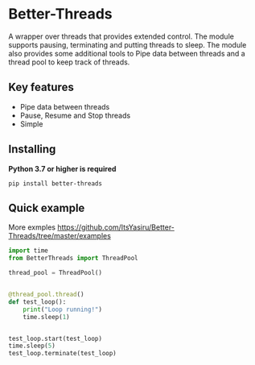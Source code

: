 # Better-Threads

A wrapper over threads that provides extended control. The module supports pausing, terminating and putting threads to sleep. The module also provides some additional tools to Pipe data between threads and a thread pool to keep track of threads.

## Key features
- Pipe data between threads
- Pause, Resume and Stop threads
- Simple
## Installing
**Python 3.7 or higher is required**
```
pip install better-threads
```
## Quick example
More exmples https://github.com/ItsYasiru/Better-Threads/tree/master/examples
```py
import time
from BetterThreads import ThreadPool

thread_pool = ThreadPool()


@thread_pool.thread()
def test_loop():
    print("Loop running!")
    time.sleep(1)


test_loop.start(test_loop)
time.sleep(5)
test_loop.terminate(test_loop)
```
